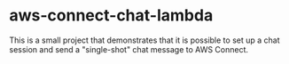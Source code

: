 # aws-connect-chat-lambda
This is a small project that demonstrates that it is possible to set up a chat session and send a "single-shot" chat message to AWS Connect.
